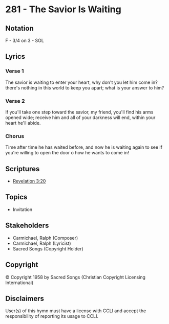# 281 - The Savior Is Waiting

## Notation

F - 3/4 on 3 - SOL

## Lyrics

### Verse 1

The savior is waiting to enter your heart, why don't you let him come in? there's nothing in this world to keep you apart; what is your answer to him?

### Verse 2

If you'll take one step toward the savior, my friend, you'll find his arms opened wide; receive him and all of your darkness will end, within your heart he'll abide.

### Chorus

Time after time he has waited before, and now he is waiting again to see if you're willing to open the door  o how he wants to come in!


## Scriptures

- [Revelation 3:20](https://www.biblegateway.com/passage/?search=Revelation%203%3A20)

## Topics

- Invitation

## Stakeholders

- Carmichael, Ralph (Composer)
- Carmichael, Ralph (Lyricist)
- Sacred Songs (Copyright Holder)

## Copyright

© Copyright 1958 by Sacred Songs
(Christian Copyright Licensing International)

## Disclaimers

User(s) of this hymn must have a license with CCLI and accept the responsibility of reporting its usage to CCLI.


